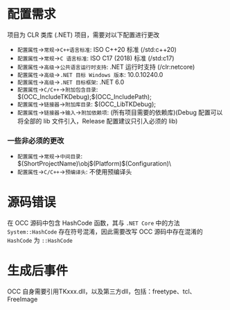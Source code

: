 ﻿# 配置需求

项目为 CLR 类库 (.NET) 项目，需要对以下配置进行更改

* `配置属性`->`常规`->`C++语言标准`: ISO C++20 标准 (/std:c++20)
* `配置属性`->`常规`->`C 语言标准`: ISO C17 (2018) 标准 (/std:c17)
* `配置属性`->`高级`->`公共语言运行时支持`: .NET 运行时支持 (/clr:netcore)
* `配置属性`->`高级`->`.NET 目标 Windows 版本`: 10.0.10240.0
* `配置属性`->`高级`->`.NET 目标框架`: .NET 6.0
* `配置属性`->`C/C++`->`附加包含目录`: $(OCC_IncludeTKDebug);\$(OCC_IncludePath);
* `配置属性`->`链接器`->`附加库目录`: $(OCC_LibTKDebug);
* `配置属性`->`链接器`->`输入`->`附加依赖项`: (所有项目需要的依赖库)(Debug 配置可以将全部的 lib 文件引入，Release 配置建议只引入必须的 lib)

### 一些非必须的更改

* `配置属性`->`常规`->`中间目录`: $(ShortProjectName)\obj\$(Platform)\$(Configuration)\
* `配置属性`->`C/C++`->`预编译头`: 不使用预编译头

# 源码错误

在 OCC 源码中包含 HashCode 函数，其与 `.NET Core` 中的方法 `System::HashCode` 存在符号混淆，因此需要改写 OCC 源码中存在混淆的 `HashCode` 为 `::HashCode`

# 生成后事件

OCC 自身需要引用TKxxx.dll，以及第三方dll，包括：freetype、tcl、FreeImage
